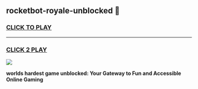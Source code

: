
## rocketbot-royale-unblocked 👋
<h3>
<a href="https://premium.freeplayer.one?title=rocketbot-royale-unblocked&ref=14F">CLICK TO PLAY</a></h3>
<hr>

<h3>
<a href="https://premium.freeplayer.one?title=rocketbot-royale-unblocked&ref=14F">CLICK 2 PLAY</a>
  
</h3>

<a href="https://premium.freeplayer.one?title=rocketbot-royale-unblocked&ref=12F/"><img src="https://clearcache.store/games.png"></a>


**worlds hardest game unblocked: Your Gateway to Fun and Accessible Online Gaming**
